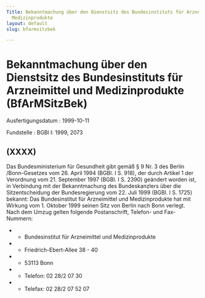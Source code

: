 ```yaml
---
Title: Bekanntmachung über den Dienstsitz des Bundesinstituts für Arzneimittel und
  Medizinprodukte
layout: default
slug: bfarmsitzbek

---
```


# Bekanntmachung über den Dienstsitz des Bundesinstituts für Arzneimittel und Medizinprodukte (BfArMSitzBek)

Ausfertigungsdatum
:   1999-10-11

Fundstelle
:   BGBl I: 1999, 2073



## (XXXX)

Das Bundesministerium für Gesundheit gibt gemäß § 9 Nr. 3 des Berlin
/Bonn-Gesetzes vom 26. April 1994 (BGBl. I S. 918), der durch Artikel
1 der Verordnung vom 21. September 1997 (BGBl. I S. 2390) geändert
worden ist, in Verbindung mit der Bekanntmachung des Bundeskanzlers
über die Sitzentscheidung der Bundesregierung vom 22. Juli 1999 (BGBl.
I S. 1725) bekannt:
Das Bundesinstitut für Arzneimittel und Medizinprodukte hat mit
Wirkung vom 1. Oktober 1999 seinen Sitz von Berlin nach Bonn verlegt.
Nach dem Umzug gelten folgende Postanschrift, Telefon- und Fax-
Nummern:

*    *   Bundesinstitut für Arzneimittel und Medizinprodukte


*    *   Friedrich-Ebert-Allee 38 - 40


*    *   53113 Bonn


*    *   Telefon: 02 28/2 07 30


*    *   Telefax: 02 28/2 07 52 07




